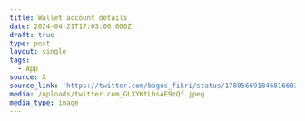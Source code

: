 ```yaml
---
title: Wallet account details
date: 2024-04-21T17:03:00.000Z
draft: true
type: post
layout: single
tags:
  - App
source: X
source_link: 'https://twitter.com/bagus_fikri/status/1780566918468166034'
media: /uploads/twitter.com_GLXYKtLbsAE9zQf.jpeg
media_type: image
---
```


